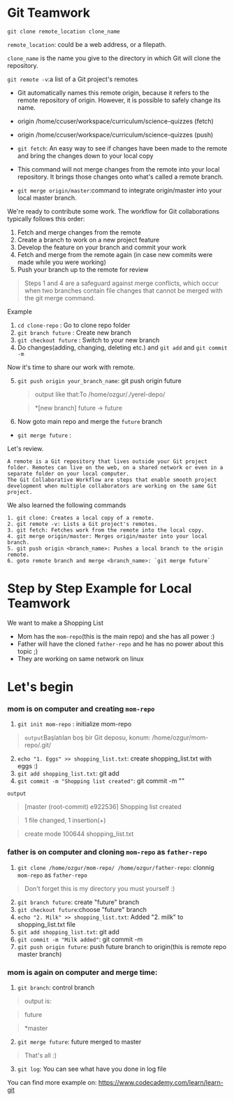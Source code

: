 # Git Teamwork

`git clone remote_location clone_name`

`remote_location`: could be a web address, or a filepath.

`clone_name` is the name you give to the directory in which Git will clone the repository. 

`git remote -v`:a list of a Git project's remotes

- Git automatically names this remote origin, because it refers to the remote repository of origin. However, it is possible to safely change its name. 
 - origin    /home/ccuser/workspace/curriculum/science-quizzes (fetch)
 - origin    /home/ccuser/workspace/curriculum/science-quizzes (push)

- `git fetch`: An easy way to see if changes have been made to the remote and bring the changes down to your local copy
 - This command will not merge changes from the remote into your local repository. It brings those changes onto what's called a remote branch. 
 - `git merge origin/master`:command to integrate origin/master into your local master branch.
 
We're ready to contribute some work. The workflow for Git collaborations typically follows this order:

  1.  Fetch and merge changes from the remote
  2.  Create a branch to work on a new project feature
  3.  Develop the feature on your branch and commit your work
  4.  Fetch and merge from the remote again (in case new commits were made while you were working)
  5.  Push your branch up to the remote for review
  
  >Steps 1 and 4 are a safeguard against merge conflicts, which occur when two branches contain file changes that cannot be merged with the git merge command.

Example

1. `cd clone-repo` : Go to clone repo folder
2. `git branch future` : Create new branch
3. `git checkout future` : Switch to your new branch
4. Do changes(adding, changing, deleting etc.) and `git add` and `git commit -m`

  Now it's time to share our work with remote. 

5. `git push origin your_branch_name`: git push origin future

    > output like that:To /home/ozgur/./yerel-depo/
    
    > *[new branch]      future -> future

6. Now goto main repo and merge the `future` branch
 - `git merge future` : 

Let's review.

    A remote is a Git repository that lives outside your Git project folder. Remotes can live on the web, on a shared network or even in a separate folder on your local computer.
    The Git Collaborative Workflow are steps that enable smooth project development when multiple collaborators are working on the same Git project.

We also learned the following commands

    1. git clone: Creates a local copy of a remote.
    2. git remote -v: Lists a Git project's remotes.
    3. git fetch: Fetches work from the remote into the local copy.
    4. git merge origin/master: Merges origin/master into your local branch.
    5. git push origin <branch_name>: Pushes a local branch to the origin remote.
    6. goto remote branch and merge <branch_name>: `git merge future`


# Step by Step Example for Local Teamwork

We want to make a Shopping List
- Mom has the `mom-repo`(this is the main repo) and she has all power :)
- Father will have the cloned `father-repo` and he has no power about this topic ;)
- They are working on same network on linux

# Let's begin
### mom is on computer and creating `mom-repo`

1. `git init mom-repo` : initialize mom-repo

 >`output`Başlatılan boş bir Git deposu, konum: /home/ozgur/mom-repo/.git/

2. `echo "1. Eggs" >> shopping_list.txt`: create shopping_list.txt with eggs :)
3. `git add shopping_list.txt`: git add
4. `git commit -m "Shopping list created"`: git commit -m ""

  `output`
 >[master (root-commit) e922536] Shopping list created
 
 >1 file changed, 1 insertion(+)
 
 >create mode 100644 shopping_list.txt

### father is on computer and cloning `mom-repo` as `father-repo`

1. `git clone /home/ozgur/mom-repo/ /home/ozgur/father-repo`: clonnig `mom-repo` as `father-repo` 

 >Don't forget this is my directory you must yourself :)
 
2. `git branch future`: create "future" branch
3. `git checkout future`:choose "future" branch
4. `echo "2. Milk" >> shopping_list.txt`: Added "2. milk" to shopping_list.txt file
5. `git add shopping_list.txt`: git add
6. `git commit -m "Milk added"`: git commit -m
7. `git push origin future`: push future branch to origin(this is remote repo master branch)

### mom is again on computer and merge time:

1. `git branch`: control branch

> output is:

>future

>*master

2. `git merge future`: future merged to master 

 >That's all :)

3. `git log`: You can see what have you done in log file



You can find more example on: https://www.codecademy.com/learn/learn-git
